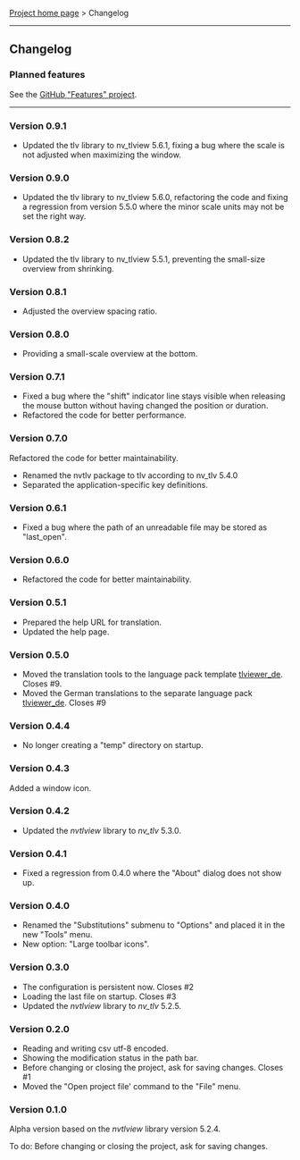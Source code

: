 [Project home page](../) > Changelog

------------------------------------------------------------------------

## Changelog


### Planned features

See the [GitHub "Features" project](https://github.com/users/peter88213/projects/18).

---


### Version 0.9.1

- Updated the tlv library to nv_tlview 5.6.1, fixing a bug 
  where the scale is not adjusted when maximizing the window. 


### Version 0.9.0

- Updated the tlv library to nv_tlview 5.6.0, refactoring the code 
  and fixing a regression from version 5.5.0 where the minor scale units may not be set the right way. 


### Version 0.8.2

- Updated the tlv library to nv_tlview 5.5.1, preventing the small-size overview from shrinking. 


### Version 0.8.1

- Adjusted the overview spacing ratio.


### Version 0.8.0

- Providing a small-scale overview at the bottom.


### Version 0.7.1

- Fixed a bug where the "shift" indicator line stays visible when releasing
  the mouse button without having changed the position or duration.
- Refactored the code for better performance.


### Version 0.7.0

Refactored the code for better maintainability.
- Renamed the nvtlv package to tlv according to nv_tlv 5.4.0
- Separated the application-specific key definitions.


### Version 0.6.1

- Fixed a bug where the path of an unreadable file may be stored as "last_open". 


### Version 0.6.0

- Refactored the code for better maintainability.


### Version 0.5.1

- Prepared the help URL for translation.
- Updated the help page.


### Version 0.5.0

- Moved the translation tools to the language pack template [tlviewer_de](https://github.com/peter88213/tlviewer_xx). Closes #9.
- Moved the German translations to the separate language pack [tlviewer_de](https://github.com/peter88213/tlviewer_de). Closes #9


### Version 0.4.4

- No longer creating a "temp" directory on startup.


### Version 0.4.3

Added a window icon.


### Version 0.4.2

- Updated the *nvtlview* library to *nv_tlv* 5.3.0.


### Version 0.4.1

- Fixed a regression from 0.4.0 where the "About" dialog does not show up.


### Version 0.4.0

- Renamed the "Substitutions" submenu to "Options" and placed it in the new "Tools" menu.
- New option: "Large toolbar icons".


### Version 0.3.0

- The configuration is persistent now. Closes #2
- Loading the last file on startup. Closes #3
- Updated the *nvtlview* library to *nv_tlv* 5.2.5.


### Version 0.2.0

- Reading and writing csv utf-8 encoded.
- Showing the modification status in the path bar.
- Before changing or closing the project, ask for saving changes. Closes #1
- Moved the "Open project file' command to the "File" menu.


### Version 0.1.0

Alpha version based on the *nvtlview* library version 5.2.4.

To do: Before changing or closing the project, ask for saving changes.